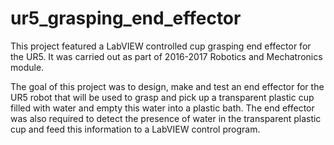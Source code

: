 # ur5_grasping_end_effector
This project featured a LabVIEW controlled cup grasping end effector for the UR5. It was carried out as part of 2016-2017 Robotics and Mechatronics module.

The goal of this project was to design, make and test an end effector for the UR5 robot that will be used to grasp and pick up a transparent plastic cup filled with water and empty this water into a plastic bath. The end effector was also required to detect the presence of water in the transparent plastic cup and feed this information to a LabVIEW control program.
